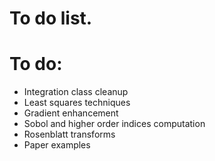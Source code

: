 # To do list.


# To do:
- Integration class cleanup <br>
- Least squares techniques <br>
- Gradient enhancement<br>
- Sobol and higher order indices computation <br>
- Rosenblatt transforms
- Paper examples <br>

